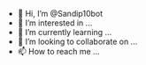 - 👋 Hi, I’m @Sandip10bot
- 👀 I’m interested in ...
- 🌱 I’m currently learning ...
- 💞️ I’m looking to collaborate on ...
- 📫 How to reach me ...

<!---
Sandip10bot/Sandip10bot is a ✨ special ✨ repository because its `README.md` (this file) appears on your GitHub profile.
You can click the Preview link to take a look at your changes.
--->
